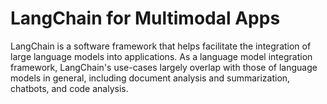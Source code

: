 # LangChain for Multimodal Apps

LangChain is a software framework that helps facilitate the integration of large language models into applications. As a language model integration framework, LangChain's use-cases largely overlap with those of language models in general, including document analysis and summarization, chatbots, and code analysis.